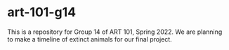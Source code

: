 # art-101-g14
This is a repository for Group 14 of ART 101, Spring 2022. We are planning to make a timeline of extinct animals for our final project.

